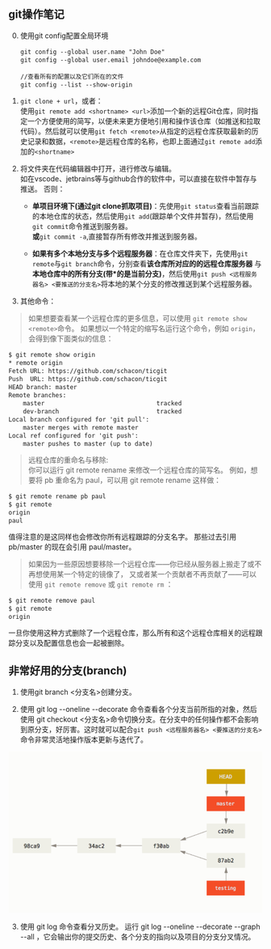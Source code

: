 ## git操作笔记

0. 使用git config配置全局环境  
    ```
    git config --global user.name "John Doe"  
    git config --global user.email johndoe@example.com 

    //查看所有的配置以及它们所在的文件
    git config --list --show-origin
    ```

1. ```git clone + url```，或者：  
  使用```git remote add <shortname> <url>```添加一个新的远程Git仓库，同时指定一个方便使用的简写，以便未来更方便地引用和操作该仓库（如推送和拉取代码）。然后就可以使用```git fetch <remote>```从指定的远程仓库获取最新的历史记录和数据，```<remote>```是远程仓库的名称，也即上面通过```git remote add```添加的```<shortname>```

2. 将文件夹在代码编辑器中打开，进行修改与编辑。  
  如在vscode、jetbrains等与github合作的软件中，可以直接在软件中暂存与推送。
  否则：
    - **单项目环境下(通过git clone抓取项目)**：先使用```git status```查看当前跟踪的本地仓库的状态，然后使用```git add```(跟踪单个文件并暂存)，然后使用```git commit```命令推送到服务器。  
    **或**```git commit -a```,直接暂存所有修改并推送到服务器。

    - **如果有多个本地分支与多个远程服务器**：在仓库文件夹下，先使用```git remote```与```git branch```命令，分别查看**该仓库所对应的的远程仓库服务器** 与 **本地仓库中的所有分支(带*的是当前分支)**，然后使用```git push <远程服务器名> <要推送的分支名>```将本地的某个分支的修改推送到某个远程服务器。  

3. 其他命令：
  > 如果想要查看某一个远程仓库的更多信息，可以使用 ```git remote show <remote>```命令。 如果想以一个特定的缩写名运行这个命令，例如 ```origin```，会得到像下面类似的信息：  
  ```
  $ git remote show origin
  * remote origin
  Fetch URL: https://github.com/schacon/ticgit
  Push  URL: https://github.com/schacon/ticgit
  HEAD branch: master
  Remote branches:
      master                               tracked
      dev-branch                           tracked
  Local branch configured for 'git pull':
      master merges with remote master
  Local ref configured for 'git push':
      master pushes to master (up to date)
  ```

  > 远程仓库的重命名与移除:  
  你可以运行 git remote rename 来修改一个远程仓库的简写名。 例如，想要将 pb 重命名为 paul，可以用 git remote rename 这样做：

  ```
  $ git remote rename pb paul
  $ git remote
  origin
  paul
  ```

  值得注意的是这同样也会修改你所有远程跟踪的分支名字。 那些过去引用 pb/master 的现在会引用 paul/master。

> 如果因为一些原因想要移除一个远程仓库——你已经从服务器上搬走了或不再想使用某一个特定的镜像了， 又或者某一个贡献者不再贡献了——可以使用 ```git remote remove``` 或 ```git remote rm``` ：

  ```
  $ git remote remove paul
  $ git remote
  origin
  ```

  一旦你使用这种方式删除了一个远程仓库，那么所有和这个远程仓库相关的远程跟踪分支以及配置信息也会一起被删除。

## 非常好用的分支(branch)

1. 使用git branch <分支名>创建分支。

2. 使用 git log --oneline --decorate 命令查看各个分支当前所指的对象，然后使用 git checkout <分支名>命令切换分支。在分支中的任何操作都不会影响到原分支，好厉害。这时就可以配合```git push <远程服务器名> <要推送的分支名>```命令非常灵活地操作版本更新与迭代了。

![alt text](image.png)

3. 使用 git log 命令查看分叉历史。 运行 git log --oneline --decorate --graph --all ，它会输出你的提交历史、各个分支的指向以及项目的分支分叉情况。